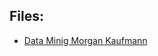 ## Files:

<ul>
  <li>
    <a href="(Morgan Kaufmann Series in Data Management Systems) Ian H. Witten, Eibe Frank, Mark A. Hall, Christopher J. Pal - Data Mining_ Practical Machine Learning Tools and Techniques-Morgan Kaufmann Publisher">Data Minig Morgan Kaufmann </a>
  </li>
</ul>
